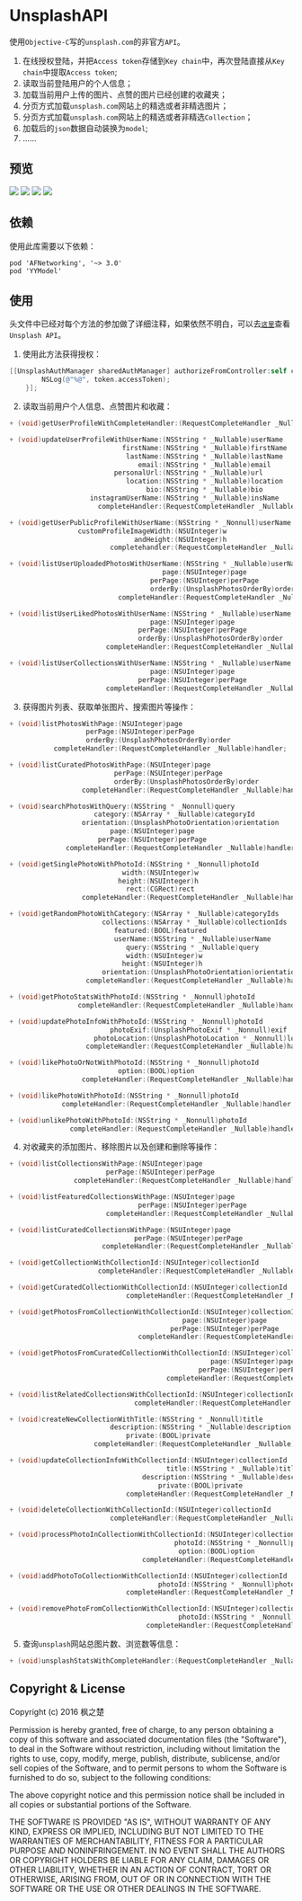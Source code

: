 # UnsplashAPI
使用`Objective-C`写的`unsplash.com`的非官方`API`。
1. 在线授权登陆，并把`Access token`存储到`Key chain`中，再次登陆直接从`Key chain`中提取`Access token`;
2. 读取当前登陆用户的个人信息；
3. 加载当前用户上传的图片、点赞的图片已经创建的收藏夹；
4. 分页方式加载`unsplash.com`网站上的精选或者非精选图片；
5. 分页方式加载`unsplash.com`网站上的精选或者非精选`Collection`；
6. 加载后的`json`数据自动装换为`model`;
7. ......

## 预览
![](UnsplashAPIDemo/Preview/WechatIMG1.jpeg)
![](UnsplashAPIDemo/Preview/WechatIMG2.jpeg)
![](UnsplashAPIDemo/Preview/WechatIMG3.jpeg)
![](UnsplashAPIDemo/Preview/WechatIMG4.jpeg)

## 依赖
使用此库需要以下依赖：
```
pod 'AFNetworking', '~> 3.0'
pod 'YYModel'
```

## 使用
头文件中已经对每个方法的参加做了详细注释，如果依然不明白，可以去[`这里`](https://unsplash.com/documentation)查看`Unsplash API`。
1. 使用此方法获得授权：

```objective-c
[[UnsplashAuthManager sharedAuthManager] authorizeFromController:self completeHandler:^(UnsplashAccessToken *token, NSError *error) {
        NSLog(@"%@", token.accessToken);
    }];
```

2. 读取当前用户个人信息、点赞图片和收藏：

```objective-c
+ (void)getUserProfileWithCompleteHandler:(RequestCompleteHandler _Nullable)handler;

+ (void)updateUserProfileWithUserName:(NSString * _Nullable)userName
                            firstName:(NSString * _Nullable)firstName
                             lastName:(NSString * _Nullable)lastName
                                email:(NSString * _Nullable)email
                          personalUrl:(NSString * _Nullable)url
                             location:(NSString * _Nullable)location
                                  bio:(NSString * _Nullable)bio
                    instagramUserName:(NSString * _Nullable)insName
                      completeHandler:(RequestCompleteHandler _Nullable)handler;

+ (void)getUserPublicProfileWithUserName:(NSString * _Nonnull)userName
                 customProfileImageWidth:(NSUInteger)w
                               andHeight:(NSUInteger)h
                         completehandler:(RequestCompleteHandler _Nullable)handler;

+ (void)listUserUploadedPhotosWithUserName:(NSString * _Nullable)userName
                                      page:(NSUInteger)page
                                   perPage:(NSUInteger)perPage
                                   orderBy:(UnsplashPhotosOrderBy)order
                           completeHandler:(RequestCompleteHandler _Nullable)handler;

+ (void)listUserLikedPhotosWithUserName:(NSString * _Nullable)userName
                                   page:(NSUInteger)page
                                perPage:(NSUInteger)perPage
                                orderBy:(UnsplashPhotosOrderBy)order
                        completeHandler:(RequestCompleteHandler _Nullable)handler;

+ (void)listUserCollectionsWithUserName:(NSString * _Nullable)userName
                                   page:(NSUInteger)page
                                perPage:(NSUInteger)perPage
                        completeHandler:(RequestCompleteHandler _Nullable)handler;

```

3. 获得图片列表、获取单张图片、搜索图片等操作：

```objective-c
+ (void)listPhotosWithPage:(NSUInteger)page
                   perPage:(NSUInteger)perPage
                   orderBy:(UnsplashPhotosOrderBy)order
           completeHandler:(RequestCompleteHandler _Nullable)handler;

+ (void)listCuratedPhotosWithPage:(NSUInteger)page
                          perPage:(NSUInteger)perPage
                          orderBy:(UnsplashPhotosOrderBy)order
                  completeHandler:(RequestCompleteHandler _Nullable)handler;

+ (void)searchPhotosWithQuery:(NSString * _Nonnull)query
                     category:(NSArray * _Nullable)categoryId
                  orientation:(UnsplashPhotoOrientation)orientation
                         page:(NSUInteger)page
                      perPage:(NSUInteger)perPage
              completeHandler:(RequestCompleteHandler _Nullable)handler;

+ (void)getSinglePhotoWithPhotoId:(NSString * _Nonnull)photoId
                            width:(NSUInteger)w
                           height:(NSUInteger)h
                             rect:(CGRect)rect
                  completeHandler:(RequestCompleteHandler _Nullable)handler;

+ (void)getRandomPhotoWithCategory:(NSArray * _Nullable)categoryIds
                       collections:(NSArray * _Nullable)collectionIds
                          featured:(BOOL)featured
                          userName:(NSString * _Nullable)userName
                             query:(NSString * _Nullable)query
                             width:(NSUInteger)w
                            height:(NSUInteger)h
                       orientation:(UnsplashPhotoOrientation)orientation
                   completeHandler:(RequestCompleteHandler _Nullable)handler;

+ (void)getPhotoStatsWithPhotoId:(NSString * _Nonnull)photoId
                 completeHandler:(RequestCompleteHandler _Nullable)handler;

+ (void)updatePhotoInfoWithPhotoId:(NSString * _Nonnull)photoId
                         photoExif:(UnsplashPhotoExif * _Nonnull)exif
                     photoLocation:(UnsplashPhotoLocation * _Nonnull)location
                   completeHandler:(RequestCompleteHandler _Nullable)handler;

+ (void)likePhotoOrNotWithPhotoId:(NSString * _Nonnull)photoId
                           option:(BOOL)option
                  completeHandler:(RequestCompleteHandler _Nullable)handler;

+ (void)likePhotoWithPhotoId:(NSString * _Nonnull)photoId
             completeHandler:(RequestCompleteHandler _Nullable)handler;

+ (void)unlikePhotoWithPhotoId:(NSString * _Nonnull)photoId
               completeHandler:(RequestCompleteHandler _Nullable)handler;

```

4. 对收藏夹的添加图片、移除图片以及创建和删除等操作：

```objective-c
+ (void)listCollectionsWithPage:(NSUInteger)page
                        perPage:(NSUInteger)perPage
                completeHandler:(RequestCompleteHandler _Nullable)handler;

+ (void)listFeaturedCollectionsWithPage:(NSUInteger)page
                                perPage:(NSUInteger)perPage
                        completeHandler:(RequestCompleteHandler _Nullable)handle;

+ (void)listCuratedCollectionsWithPage:(NSUInteger)page
                               perPage:(NSUInteger)perPage
                       completeHandler:(RequestCompleteHandler _Nullable)handler;

+ (void)getCollectionWithCollectionId:(NSUInteger)collectionId
                      completeHandler:(RequestCompleteHandler _Nullable)handle;

+ (void)getCuratedCollectionWithCollectionId:(NSUInteger)collectionId
                             completeHandler:(RequestCompleteHandler _Nullable)handler;

+ (void)getPhotosFromCollectionWithCollectionId:(NSUInteger)collectionId
                                           page:(NSUInteger)page
                                        perPage:(NSUInteger)perPage
                                completeHandler:(RequestCompleteHandler _Nullable)handler;

+ (void)getPhotosFromCuratedCollectionWithCollectionId:(NSUInteger)collectionId
                                                  page:(NSUInteger)page
                                               perPage:(NSUInteger)perPage
                                       completeHandler:(RequestCompleteHandler _Nullable)handler;

+ (void)listRelatedCollectionsWithCollectionId:(NSUInteger)collectionId
                               completeHandler:(RequestCompleteHandler _Nullable)handler;

+ (void)createNewCollectionWithTitle:(NSString * _Nonnull)title
                         description:(NSString * _Nullable)description
                             private:(BOOL)private
                     completeHandler:(RequestCompleteHandler _Nullable)handler;

+ (void)updateCollectionInfoWithCollectionId:(NSUInteger)collectionId
                                       title:(NSString * _Nullable)title
                                 description:(NSString * _Nullable)description
                                     private:(BOOL)private
                             completeHandler:(RequestCompleteHandler _Nullable)handler;

+ (void)deleteCollectionWithCollectionId:(NSUInteger)collectionId
                         completeHandler:(RequestCompleteHandler _Nullable)handler;

+ (void)processPhotoInCollectionWithCollectionId:(NSUInteger)collectionId
                                         photoId:(NSString * _Nonnull)photoId
                                          option:(BOOL)option
                                 completeHandler:(RequestCompleteHandler _Nullable)handler;

+ (void)addPhotoToCollectionWithCollectionId:(NSUInteger)collectionId
                                     photoId:(NSString * _Nonnull)photoId
                             completeHandler:(RequestCompleteHandler _Nullable)handler;

+ (void)removePhotoFromCollectionWithCollectionId:(NSUInteger)collectionId
                                          photoId:(NSString * _Nonnull)photoId
                                  completeHandler:(RequestCompleteHandler _Nullable)handle;


```

5. 查询`unsplash`网站总图片数、浏览数等信息：

```objective-c
+ (void)unsplashStatsWithCompleteHandler:(RequestCompleteHandler _Nullable)handler;
```

## Copyright & License
Copyright (c) 2016 枫之楚

Permission is hereby granted, free of charge, to any person obtaining a copy
of this software and associated documentation files (the "Software"), to deal
in the Software without restriction, including without limitation the rights
to use, copy, modify, merge, publish, distribute, sublicense, and/or sell
copies of the Software, and to permit persons to whom the Software is
furnished to do so, subject to the following conditions:

The above copyright notice and this permission notice shall be included in all
copies or substantial portions of the Software.

THE SOFTWARE IS PROVIDED "AS IS", WITHOUT WARRANTY OF ANY KIND, EXPRESS OR
IMPLIED, INCLUDING BUT NOT LIMITED TO THE WARRANTIES OF MERCHANTABILITY,
FITNESS FOR A PARTICULAR PURPOSE AND NONINFRINGEMENT. IN NO EVENT SHALL THE
AUTHORS OR COPYRIGHT HOLDERS BE LIABLE FOR ANY CLAIM, DAMAGES OR OTHER
LIABILITY, WHETHER IN AN ACTION OF CONTRACT, TORT OR OTHERWISE, ARISING FROM,
OUT OF OR IN CONNECTION WITH THE SOFTWARE OR THE USE OR OTHER DEALINGS IN THE
SOFTWARE.
